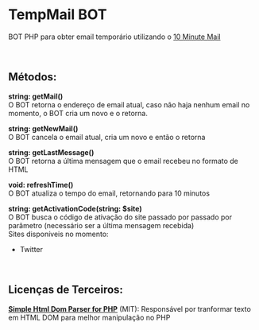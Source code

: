 # TempMail BOT
BOT PHP para obter email temporário utilizando o [10 Minute Mail](https://10minutemail.net)

&nbsp;
## Métodos:
**string: getMail()**\
O BOT retorna o endereço de email atual, caso não haja nenhum email no momento, o BOT cria um novo e o retorna.

**string: getNewMail()**\
O BOT cancela o email atual, cria um novo e então o retorna

**string: getLastMessage()**\
O BOT retorna a última mensagem que o email recebeu no formato de HTML 

**void: refreshTime()**\
O BOT atualiza o tempo do email, retornando para 10 minutos

**string: getActivationCode(string: $site)**\
O BOT busca o código de ativação do site passado por passado por parâmetro (necessário ser a última mensagem recebida)\
Sites disponíveis no momento:
- Twitter

&nbsp;
## Licenças de Terceiros:
[**Simple Html Dom Parser for PHP**](https://github.com/voku/simple_html_dom) (MIT): Responsável por tranformar texto em HTML DOM para melhor manipulação no PHP
